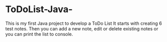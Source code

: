 # ToDoList-Java-
This is my first Java project to develop a ToDo List
It starts with creating 6 test notes.
Then you can add a new note, edit or delete existing notes or you can print the list to console.
